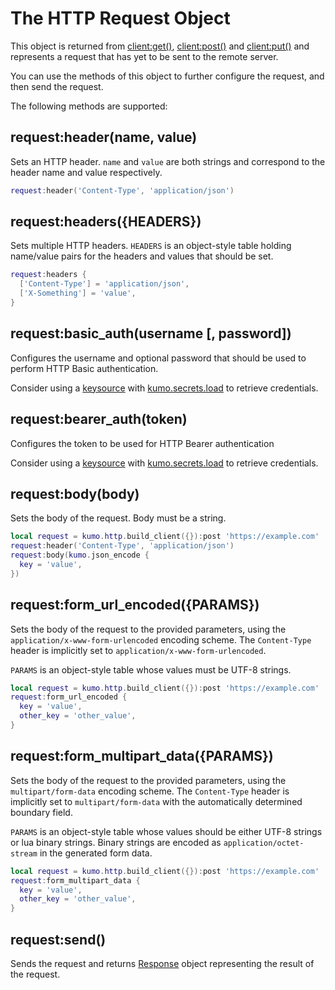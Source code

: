 # The HTTP Request Object

This object is returned from [client:get()](build_client.md#clientgeturl),
[client:post()](build_client.md#clientposturl) and
[client:put()](build_client.md#clientputurl) and represents a request that
has yet to be sent to the remote server.

You can use the methods of this object to further configure the request,
and then send the request.

The following methods are supported:

## request:header(name, value)

Sets an HTTP header.  `name` and `value` are both strings and correspond to the
header name and value respectively.

```lua
request:header('Content-Type', 'application/json')
```

## request:headers({HEADERS})

Sets multiple HTTP headers. `HEADERS` is an object-style table holding
name/value pairs for the headers and values that should be set.

```lua
request:headers {
  ['Content-Type'] = 'application/json',
  ['X-Something'] = 'value',
}
```

## request:basic_auth(username \[, password\])

Configures the username and optional password that should be used
to perform HTTP Basic authentication.

Consider using a [keysource](../keysource.md) with
[kumo.secrets.load](../kumo.secrets/load.md) to retrieve credentials.

## request:bearer_auth(token)

Configures the token to be used for HTTP Bearer authentication

Consider using a [keysource](../keysource.md) with
[kumo.secrets.load](../kumo.secrets/load.md) to retrieve credentials.

## request:body(body)

Sets the body of the request. Body must be a string.

```lua
local request = kumo.http.build_client({}):post 'https://example.com'
request:header('Content-Type', 'application/json')
request:body(kumo.json_encode {
  key = 'value',
})
```

## request:form_url_encoded({PARAMS})

Sets the body of the request to the provided parameters, using the
`application/x-www-form-urlencoded` encoding scheme. The `Content-Type` header
is implicitly set to `application/x-www-form-urlencoded`.

`PARAMS` is an object-style table whose values must be UTF-8 strings.

```lua
local request = kumo.http.build_client({}):post 'https://example.com'
request:form_url_encoded {
  key = 'value',
  other_key = 'other_value',
}
```

## request:form_multipart_data({PARAMS})

Sets the body of the request to the provided parameters, using the
`multipart/form-data` encoding scheme. The `Content-Type` header
is implicitly set to `multipart/form-data` with the automatically
determined boundary field.

`PARAMS` is an object-style table whose values should be either
UTF-8 strings or lua binary strings.  Binary strings are encoded
as `application/octet-stream` in the generated form data.

```lua
local request = kumo.http.build_client({}):post 'https://example.com'
request:form_multipart_data {
  key = 'value',
  other_key = 'other_value',
}
```

## request:send()

Sends the request and returns [Response](Response.md) object representing
the result of the request.

